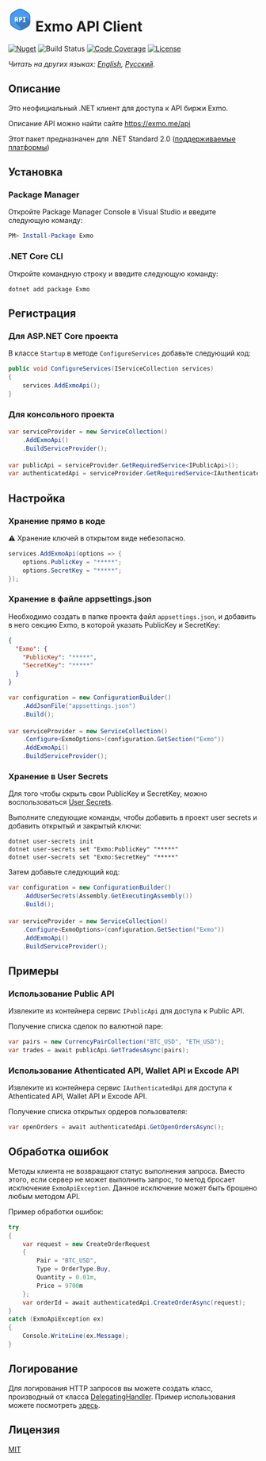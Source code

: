 # <img src="PackageIcon.svg" width="48"> Exmo API Client

[![Nuget](https://img.shields.io/nuget/v/Exmo)](https://www.nuget.org/packages/Exmo/)
![Build Status](https://img.shields.io/github/workflow/status/Brainman643/Exmo/Build/master)
[![Code Coverage](https://img.shields.io/coveralls/github/Brainman643/Exmo/master)](https://coveralls.io/github/Brainman643/Exmo?branch=master)
[![License](https://img.shields.io/github/license/Brainman643/Exmo)](LICENSE)

*Читать на других языках: [English](README.md), [Русский](README.ru.md).*

## Описание

Это неофициальный .NET клиент для доступа к API биржи Exmo.

Описание API можно найти сайте <https://exmo.me/api>

Этот пакет предназначен для .NET Standard 2.0 ([поддерживаемые платформы](https://docs.microsoft.com/ru-ru/dotnet/standard/net-standard#net-implementation-support))

## Установка

### Package Manager

Откройте Package Manager Console в Visual Studio и введите следующую команду:

```powershell
PM> Install-Package Exmo
```

### .NET Core CLI

Откройте командную строку и введите следующую команду:

```shell
dotnet add package Exmo
```

## Регистрация

### Для ASP.NET Core проекта

В классе `Startup` в методе `ConfigureServices` добавьте следующий код:

```cs
public void ConfigureServices(IServiceCollection services)
{
    services.AddExmoApi();
}
```

### Для консольного проекта

```cs
var serviceProvider = new ServiceCollection()
    .AddExmoApi()
    .BuildServiceProvider();

var publicApi = serviceProvider.GetRequiredService<IPublicApi>();
var authenticatedApi = serviceProvider.GetRequiredService<IAuthenticatedApi>();
```

## Настройка

### Хранение прямо в коде

⚠️ Хранение ключей в открытом виде небезопасно.

```cs
services.AddExmoApi(options => {
    options.PublicKey = "*****";
    options.SecretKey = "*****";
});
```

### Хранение в файле appsettings.json

Необходимо создать в папке проекта файл `appsettings.json`, и добавить в него секцию Exmo, в которой указать PublicKey и SecretKey:

```json
{
  "Exmo": {
    "PublicKey": "*****",
    "SecretKey": "*****"
  }
}
```

```cs
var configuration = new ConfigurationBuilder()
    .AddJsonFile("appsettings.json")
    .Build();

var serviceProvider = new ServiceCollection()
    .Configure<ExmoOptions>(configuration.GetSection("Exmo"))
    .AddExmoApi()
    .BuildServiceProvider();
```

### Хранение в User Secrets

Для того чтобы скрыть свои PublicKey и SecretKey, можно воспользоваться [User Secrets](https://docs.microsoft.com/ru-ru/aspnet/core/security/app-secrets).

Выполните следующие команды, чтобы добавить в проект user secrets и добавить открытый и закрытый ключи:

```shell
dotnet user-secrets init
dotnet user-secrets set "Exmo:PublicKey" "*****"
dotnet user-secrets set "Exmo:SecretKey" "*****"
```

Затем добавьте следующий код:

```cs
var configuration = new ConfigurationBuilder()
    .AddUserSecrets(Assembly.GetExecutingAssembly())
    .Build();

var serviceProvider = new ServiceCollection()
    .Configure<ExmoOptions>(configuration.GetSection("Exmo"))
    .AddExmoApi()
    .BuildServiceProvider();
```

## Примеры

### Использование Public API

Извлеките из контейнера сервис `IPublicApi` для доступа к Public API.

Получение списка сделок по валютной паре:

```cs
var pairs = new CurrencyPairCollection("BTC_USD", "ETH_USD");
var trades = await publicApi.GetTradesAsync(pairs);
```

### Использование Athenticated API, Wallet API и Excode API

Извлеките из контейнера сервис `IAuthenticatedApi` для доступа к Athenticated API, Wallet API и Excode API.

Получение списка открытых ордеров пользователя:

```cs
var openOrders = await authenticatedApi.GetOpenOrdersAsync();
```

## Обработка ошибок

Методы клиента не возвращают статус выполнения запроса. Вместо этого, если сервер не может выполнить запрос, то метод бросает исключение `ExmoApiException`. Данное исключение может быть брошено любым методом API.

Пример обработки ошибок:

```cs
try
{
    var request = new CreateOrderRequest
    {
        Pair = "BTC_USD",
        Type = OrderType.Buy,
        Quantity = 0.01m,
        Price = 9700m
    };
    var orderId = await authenticatedApi.CreateOrderAsync(request);
}
catch (ExmoApiException ex)
{
    Console.WriteLine(ex.Message);
}
```

## Логирование

Для логирования HTTP запросов вы можете создать класс, производный от класса [DelegatingHandler](https://docs.microsoft.com/ru-ru/dotnet/api/system.net.http.delegatinghandler). Пример использования можете посмотреть [здесь](Sample).

## Лицензия

[MIT](LICENSE)
